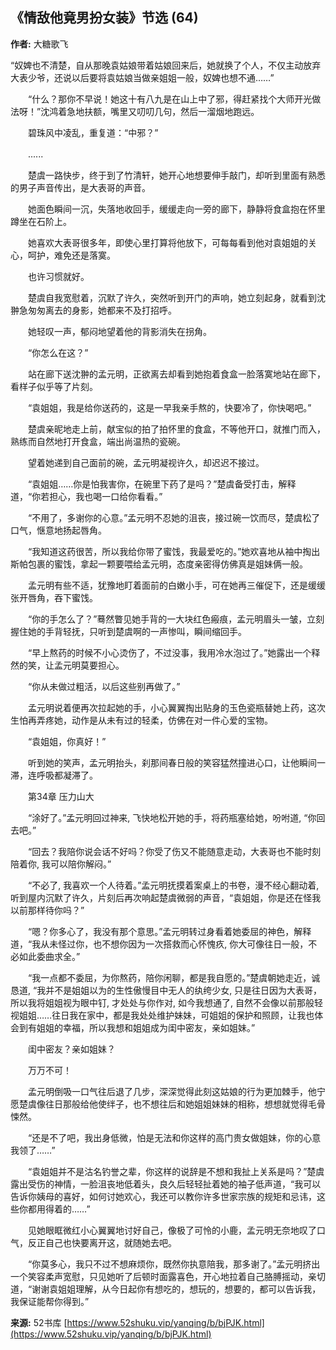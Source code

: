 ## 《情敌他竟男扮女装》节选 (64)

**作者:** 大糖歌飞

“奴婢也不清楚，自从那晚袁姑娘带着姑娘回来后，她就换了个人，不仅主动放弃大表少爷，还说以后要将袁姑娘当做亲姐姐一般，奴婢也想不通……”

　　“什么？那你不早说！她这十有八九是在山上中了邪，得赶紧找个大师开光做法呀！”沈鸿着急地扶额，嘴里又叨叨几句，然后一溜烟地跑远。

　　碧珠风中凌乱，重复道：“中邪？”

　　......

　　楚虞一路快步，终于到了竹清轩，她开心地想要伸手敲门，却听到里面有熟悉的男子声音传出，是大表哥的声音。

　　她面色瞬间一沉，失落地收回手，缓缓走向一旁的廊下，静静将食盒抱在怀里蹲坐在石阶上。

　　她喜欢大表哥很多年，即使心里打算将他放下，可每每看到他对袁姐姐的关心，呵护，难免还是落寞。

　　也许习惯就好。

　　楚虞自我宽慰着，沉默了许久，突然听到开门的声响，她立刻起身，就看到沈翀急匆匆离去的身影，她都来不及打招呼。

　　她轻叹一声，郁闷地望着他的背影消失在拐角。

　　“你怎么在这？”

　　站在廊下送沈翀的孟元明，正欲离去却看到她抱着食盒一脸落寞地站在廊下，看样子似乎等了片刻。

　　“袁姐姐，我是给你送药的，这是一早我亲手熬的，快要冷了，你快喝吧。”

　　楚虞亲昵地走上前，献宝似的拍了拍怀里的食盒，不等他开口，就推门而入，熟练而自然地打开食盒，端出尚温热的瓷碗。

　　望着她递到自己面前的碗，孟元明凝视许久，却迟迟不接过。

　　“袁姐姐……你是怕我害你，在碗里下药了是吗？”楚虞备受打击，解释道，“你若担心，我也喝一口给你看看。”

　　“不用了，多谢你的心意。”孟元明不忍她的沮丧，接过碗一饮而尽，楚虞松了口气，惬意地扬起唇角。

　　“我知道这药很苦，所以我给你带了蜜饯，我最爱吃的。”她欢喜地从袖中掏出斯帕包裹的蜜饯，拿起一颗要喂给孟元明，态度亲密得仿佛真是姐妹俩一般。

　　孟元明有些不适，犹豫地盯着面前的白嫩小手，可在她再三催促下，还是缓缓张开唇角，吞下蜜饯。

　　“你的手怎么了？”蓦然瞥见她手背的一大块红色瘢痕，孟元明眉头一皱，立刻握住她的手背轻抚，只听到楚虞啊的一声惨叫，瞬间缩回手。

　　“早上熬药的时候不小心烫伤了，不过没事，我用冷水泡过了。”她露出一个释然的笑，让孟元明莫要担心。

　　“你从未做过粗活，以后这些别再做了。”

　　孟元明说着便再次拉起她的手，小心翼翼掏出贴身的玉色瓷瓶替她上药，这次生怕再弄疼她，动作是从未有过的轻柔，仿佛在对一件心爱的宝物。

　　“袁姐姐，你真好！”

　　听到她的笑声，孟元明抬头，刹那间春日般的笑容猛然撞进心口，让他瞬间一滞，连呼吸都凝滞了。

　　第34章 压力山大

　　“涂好了。”孟元明回过神来, 飞快地松开她的手，将药瓶塞给她，吩咐道, “你回去吧。”

　　“回去？我陪你说会话不好吗？你受了伤又不能随意走动，大表哥也不能时刻陪着你, 我可以陪你解闷。”

　　“不必了, 我喜欢一个人待着。”孟元明抚摸着案桌上的书卷，漫不经心翻动着, 听到屋内沉默了许久，片刻后再次响起楚虞微弱的声音，“袁姐姐，你是还在怪我以前那样待你吗？”

　　“嗯？你多心了，我没有那个意思。”孟元明转过身看着她委屈的神色，解释道，“我从未怪过你，也不想你因为一次搭救而心怀愧疚, 你大可像往日一般，不必如此委曲求全。”

　　“我一点都不委屈，为你熬药，陪你闲聊，都是我自愿的。”楚虞朝她走近，诚恳道, “我并不是姐姐以为的生性傲慢目中无人的纨绔少女, 只是往日因为大表哥，所以我将姐姐视为眼中钉, 才处处与你作对, 如今我想通了, 自然不会像以前那般轻视姐姐……往日我在家中，都是我处处维护妹妹，可姐姐的保护和照顾，让我也体会到有姐姐的幸福，所以我想和姐姐成为闺中密友，亲如姐妹。”

　　闺中密友？亲如姐妹？

　　万万不可！

　　孟元明倒吸一口气往后退了几步，深深觉得此刻这姑娘的行为更加棘手，他宁愿楚虞像往日那般给他使绊子，也不想往后和她姐姐妹妹的相称，想想就觉得毛骨悚然。

　　“还是不了吧，我出身低微，怕是无法和你这样的高门贵女做姐妹，你的心意我领了……”

　　“袁姐姐并不是沽名钓誉之辈，你这样的说辞是不想和我扯上关系是吗？”楚虞露出受伤的神情，一脸沮丧地低着头，良久后轻轻扯着她的袖子低声道，“我可以告诉你姨母的喜好，如何讨她欢心，我还可以教你许多世家宗族的规矩和忌讳，这些你都用得着的……”

　　见她眼眶微红小心翼翼地讨好自己，像极了可怜的小鹿，孟元明无奈地叹了口气，反正自己也快要离开这，就随她去吧。

　　“你莫多心，我只不过不想麻烦你，既然你执意陪我，那多谢了。”孟元明挤出一个笑容柔声宽慰，只见她听了后顿时面露喜色，开心地拉着自己胳膊摇动，亲切道，“谢谢袁姐姐理解，从今日起你有想吃的，想玩的，想要的，都可以告诉我，我保证能帮你得到。”

**来源:** 52书库 [https://www.52shuku.vip/yanqing/b/bjPJK.html](https://www.52shuku.vip/yanqing/b/bjPJK.html)
